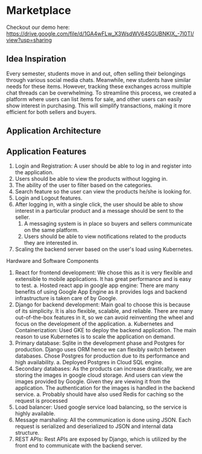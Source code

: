 # Marketplace

Checkout our demo here: https://drive.google.com/file/d/1GA4wFLw_X3WsdWV64SGUBNKIX_-7l0TI/view?usp=sharing

## Idea Inspiration
Every semester, students move in and out, often selling their belongings through various social media chats. Meanwhile, new students have similar needs for these items. However, tracking these exchanges across multiple chat threads can be overwhelming. To streamline this process, we created a platform where users can list items for sale, and other users can easily show interest in purchasing. This will simplify transactions, making it more efficient for both sellers and buyers.

## Application Architecture
  

## Application Features
1. Login and Registration: A user should be able to log in and register into the application.
2. Users should be able to view the products without logging in.
3. The ability of the user to filter based on the categories.
4. Search feature so the user can view the products he/she is looking for.
5. Login and Logout features.
6. After logging in, with a single click, the user should be able to show interest in a particular product and a message should be sent to the seller.
    1. A messaging system is in place so buyers and sellers communicate on the same platform.
    2. Users should be able to view notifications related to the products they are interested in.
7. Scaling the backend server based on the user's load using Kubernetes.

Hardware and Software Components
1. React for frontend development: We chose this as it is very flexible and extensible to mobile applications. It has great performance and is easy to test.
a. Hosted react app in google app engine: There are many benefits of using Google App Engine as it provides logs and backend infrastructure is taken care of by Google.
2. Django for backend development: Main goal to choose this is because of its simplicity. It is also flexible, scalable, and reliable. There are many out-of-the-box features in it, so we can avoid reinventing the wheel and focus on the development of the application.
a. Kubernetes and Containerization: Used GKE to deploy the backend application. The main reason to use Kubernetes is to scale the application on demand.
3. Primary database: Sqlite in the development phase and Postgres for production. Django uses ORM hence we can flexibly switch between databases. Chose Postgres for production due to its performance and high availability.
a. Deployed Postgres in Cloud SQL engine.
4. Secondary databases: As the products can increase drastically, we are storing the images
in google cloud storage. And users can view the images provided by Google. Given they are viewing it from the application. The authentication for the images is handled in the backend service.
a. Probably should have also used Redis for caching so the request is processed
5. Load balancer: Used google service load balancing, so the service is highly available.
6. Message marshaling: All the communication is done using JSON. Each request is
serialized and deserialized to JSON and internal data structure.
7. REST APIs: Rest APIs are exposed by Django, which is utilized by the front end to
communicate with the backend server.
